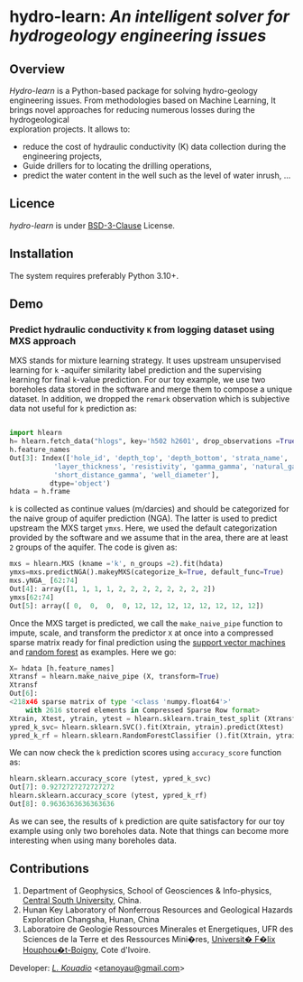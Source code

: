 # hydro-learn: *An intelligent solver for hydrogeology engineering issues*


##  Overview

*Hydro-learn* is a Python-based package for solving hydro-geology engineering issues. From methodologies based on 
Machine Learning, It brings novel approaches  for reducing numerous losses during the hydrogeological  
exploration projects. It allows to: 
- reduce the cost of hydraulic conductivity (K) data collection during the engineering projects,
- Guide drillers for to locating the drilling operations, 
- predict the water content in the well such as the level of water inrush, ...

## Licence 

*hydro-learn* is under [BSD-3-Clause](https://opensource.org/licenses/BSD-3-Clause) License. 

## Installation 

The system requires preferably Python 3.10+. 

## Demo 

### Predict hydraulic conductivity ``K`` from logging dataset using MXS approach
 
MXS stands for mixture learning strategy. It uses upstream unsupervised learning for 
``k`` -aquifer similarity label prediction and the supervising learning for 
final ``k``-value prediction. For our toy example, we use two boreholes data 
stored in the software and merge them to compose a unique dataset. In addition, we dropped the 
``remark`` observation which is subjective data not useful for ``k`` prediction as:

```python

import hlearn
h= hlearn.fetch_data("hlogs", key='h502 h2601', drop_observations =True ) # returns log data object.
h.feature_names
Out[3]: Index(['hole_id', 'depth_top', 'depth_bottom', 'strata_name', 'rock_name',
           'layer_thickness', 'resistivity', 'gamma_gamma', 'natural_gamma', 'sp',
           'short_distance_gamma', 'well_diameter'],
          dtype='object')
hdata = h.frame 
```
``k`` is collected as continue values (m/darcies) and should be categorized for the 
naive group of aquifer prediction (NGA). The latter is used to predict 
upstream the  MXS target ``ymxs``.  Here, we used the default categorization 
provided by the software and we assume that in the area, there are at least ``2`` 
groups of the aquifer. The code is given as: 
```python 
mxs = hlearn.MXS (kname ='k', n_groups =2).fit(hdata) 
ymxs=mxs.predictNGA().makeyMXS(categorize_k=True, default_func=True)
mxs.yNGA_ [62:74]
Out[4]: array([1, 1, 1, 1, 2, 2, 2, 2, 2, 2, 2, 2])
ymxs[62:74]
Out[5]: array([ 0,  0,  0,  0, 12, 12, 12, 12, 12, 12, 12, 12])
```
Once the MXS target is predicted, we call the ``make_naive_pipe`` function to 
impute, scale, and transform the predictor ``X`` at once into a compressed sparse 
matrix ready for final prediction using the [support vector machines](https://ieeexplore.ieee.org/document/708428) and 
[random forest](https://www.ibm.com/topics/random-forest) as examples. Here we go: 
```python 
X= hdata [h.feature_names]
Xtransf = hlearn.make_naive_pipe (X, transform=True) 
Xtransf 
Out[6]: 
<218x46 sparse matrix of type '<class 'numpy.float64'>'
	with 2616 stored elements in Compressed Sparse Row format> 
Xtrain, Xtest, ytrain, ytest = hlearn.sklearn.train_test_split (Xtransf, ymxs ) 
ypred_k_svc= hlearn.sklearn.SVC().fit(Xtrain, ytrain).predict(Xtest)
ypred_k_rf = hlearn.sklearn.RandomForestClassifier ().fit(Xtrain, ytrain).predict(Xtest)
```
We can now check the ``k`` prediction scores using ``accuracy_score`` function as: 
```python 
hlearn.sklearn.accuracy_score (ytest, ypred_k_svc)
Out[7]: 0.9272727272727272
hlearn.sklearn.accuracy_score (ytest, ypred_k_rf)
Out[8]: 0.9636363636363636
```
As we can see, the results of ``k`` prediction are quite satisfactory for our 
toy example using only two boreholes data. Note that things can become more 
interesting when using many boreholes data. 


## Contributions 

1. Department of Geophysics, School of Geosciences & Info-physics, [Central South University](https://en.csu.edu.cn/), China.
2. Hunan Key Laboratory of Nonferrous Resources and Geological Hazards Exploration Changsha, Hunan, China
3. Laboratoire de Geologie Ressources Minerales et Energetiques, UFR des Sciences de la Terre et des Ressources Mini�res, [Universit� F�lix Houphou�t-Boigny]( https://www.univ-fhb.edu.ci/index.php/ufr-strm/), Cote d'Ivoire.

Developer: [_L. Kouadio_](https://wegeophysics.github.io/) <<etanoyau@gmail.com>>